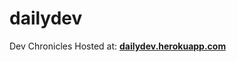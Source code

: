 # dailydev
Dev Chronicles 
Hosted at: <b><a href='dailydev.herokuapp.com'>dailydev.herokuapp.com</a></b>
